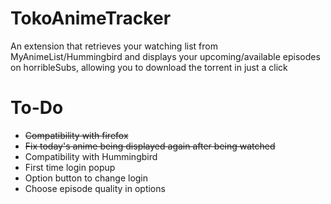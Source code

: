 # TokoAnimeTracker
An extension that retrieves your watching list from MyAnimeList/Hummingbird and displays your upcoming/available episodes on horribleSubs, allowing you to download the torrent in just a click

# To-Do
+ ~~Compatibility with firefox~~
+ ~~Fix today's anime being displayed again after being watched~~
+ Compatibility with Hummingbird
+ First time login popup
+ Option button to change login
+ Choose episode quality in options